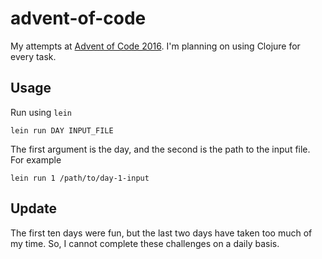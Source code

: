 # advent-of-code

My attempts at [Advent of Code 2016](http://adventofcode.com/2016). I'm planning on using Clojure for every task.

## Usage

Run using `lein`

    lein run DAY INPUT_FILE

The first argument is the day, and the second is the path to the input file. For example

    lein run 1 /path/to/day-1-input

## Update

The first ten days were fun, but the last two days have taken too much of my time. So, I cannot complete these challenges on a daily basis.


